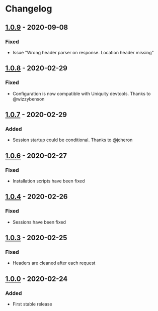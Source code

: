 # Changelog
## [1.0.9] - 2020-09-08

### Fixed

- Issue "Wrong header parser on response. Location header missing"

## [1.0.8] - 2020-02-29

### Fixed

- Configuration is now compatible with Uniquity devtools. Thanks to @wizzybenson

## [1.0.7] - 2020-02-29

### Added

- Session startup could be conditional. Thanks to @jcheron

## [1.0.6] - 2020-02-27

### Fixed

- Installation scripts have been fixed

## [1.0.4] - 2020-02-26

### Fixed

- Sessions have been fixed

## [1.0.3] - 2020-02-25

### Fixed

- Headers are cleaned after each request

## [1.0.0] - 2020-02-24

### Added

- First stable release

[1.0.9]: https://github.com/Lapinskas/roadrunner-ubiquity/releases/tag/1.0.9
[1.0.8]: https://github.com/Lapinskas/roadrunner-ubiquity/releases/tag/1.0.8
[1.0.7]: https://github.com/Lapinskas/roadrunner-ubiquity/releases/tag/1.0.7
[1.0.6]: https://github.com/Lapinskas/roadrunner-ubiquity/releases/tag/1.0.6
[1.0.4]: https://github.com/Lapinskas/roadrunner-ubiquity/releases/tag/1.0.4
[1.0.3]: https://github.com/Lapinskas/roadrunner-ubiquity/releases/tag/1.0.3
[1.0.0]: https://github.com/Lapinskas/roadrunner-ubiquity/releases/tag/1.0.0
